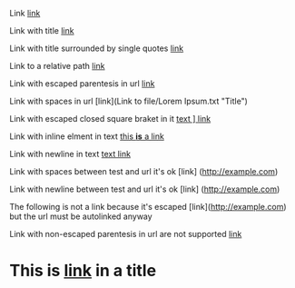 Link [link](http://example.com)

Link with title [link](http://example.com "Title")

Link with title surrounded by single quotes [link](http://example.com 'Title')

Link to a relative path [link](/about)

Link with escaped parentesis in url [link](/url\(test\) "Title")

Link with spaces in url [link](Link to file/Lorem Ipsum.txt "Title")

Link with escaped closed square braket in it [text \] link](http://example.com)

Link with inline elment in text [this **is** a link](http://example.com)

Link with newline in text [text
link](http://inline.com)

Link with spaces between test and url it's ok [link]     (http://example.com)

Link with newline between test and url it's ok [link]
(http://example.com)



The following is not a link because it's escaped \[link](http://example.com) but the url must be autolinked anyway

Link with non-escaped parentesis in url are not supported [link](/url(test) "Title")


# This is [link](http://github.com) in a title
